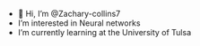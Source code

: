 - 👋 Hi, I’m @Zachary-collins7
- I’m interested in Neural networks
- I’m currently learning at the University of Tulsa
